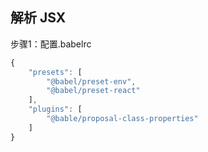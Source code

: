 ## 解析 JSX
步骤1：配置.babelrc
```js
{
    "presets": [
        "@babel/preset-env",
        "@babel/preset-react"
    ],
    "plugins": [
        "@bable/proposal-class-properties"
    ]
}
```